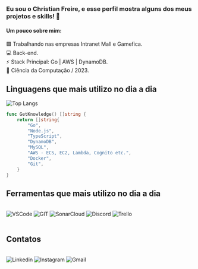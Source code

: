 ### Eu sou o Christian Freire, e esse perfil mostra alguns dos meus projetos e skills! 🚀
#### Um pouco sobre mim: 
🟪 Trabalhando nas empresas Intranet Mall e Gamefica.<br>
💻 Back-end.<br>
⚡ Stack Principal: Go | AWS | DynamoDB.<br>
🧪 Ciência da Computação / 2023.<br>

## Linguagens que mais utilizo no dia a dia 

![Top Langs](https://github-readme-stats.vercel.app/api/top-langs/?username=christian-freire&layout=compact&theme=dracula)
```go
func GetKnowledge() []string {
	return []string{
		"Go",
		"Node.js",
		"TypeScript",
		"DynamoDB",
		"MySQL",
		"AWS - ECS, EC2, Lambda, Cognito etc.",
		"Docker",
		"Git",
	}
}
```

## Ferramentas que mais utilizo no dia a dia
<div style="display: inline_block"></br>
    <img alt="VSCode" src="https://img.shields.io/badge/Visual_Studio-5C2D91?style=for-the-badge&logo=visual%20studio&logoColor=white">
    <img alt="GIT" src="https://img.shields.io/badge/GIT-E44C30?style=for-the-badge&logo=git&logoColor=white">
    <img alt="SonarCloud" src="https://img.shields.io/badge/Sonar%20cloud-F3702A?style=for-the-badge&logo=sonarcloud&logoColor=white">
    <img alt="Discord" src="https://img.shields.io/badge/Discord-7289DA?style=for-the-badge&logo=discord&logoColor=white">
    <img alt="Trello" src="https://img.shields.io/badge/Trello-0052CC?style=for-the-badge&logo=trello&logoColor=whit">
</div></br>

## Contatos
<div style="display: inline_block"></br>
    <img alt="Linkedin" src="https://img.shields.io/badge/LinkedIn-0077B5?style=for-the-badge&logo=linkedin&logoColor=white">
    <img alt="Instagram" src="https://img.shields.io/badge/Instagram-E4405F?style=for-the-badge&logo=instagram&logoColor=white">
    <img alt="Gmail" src="https://img.shields.io/badge/Gmail-D14836?style=for-the-badge&logo=gmail&logoColor=white">
</div></br>



